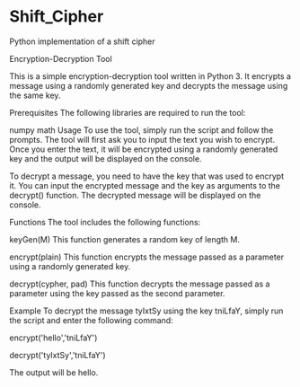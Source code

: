 # Shift_Cipher
Python implementation of a shift cipher

Encryption-Decryption Tool

This is a simple encryption-decryption tool written in Python 3. It encrypts a message using a randomly generated key and decrypts the message using the same key.

Prerequisites
The following libraries are required to run the tool:

numpy
math
Usage
To use the tool, simply run the script and follow the prompts. The tool will first ask you to input the text you wish to encrypt. Once you enter the text, it will be encrypted using a randomly generated key and the output will be displayed on the console.

To decrypt a message, you need to have the key that was used to encrypt it. You can input the encrypted message and the key as arguments to the decrypt() function. The decrypted message will be displayed on the console.

Functions
The tool includes the following functions:

keyGen(M)
This function generates a random key of length M.

encrypt(plain)
This function encrypts the message passed as a parameter using a randomly generated key.

decrypt(cypher, pad)
This function decrypts the message passed as a parameter using the key passed as the second parameter.

Example
To decrypt the message tyIxtSy using the key tniLfaY, simply run the script and enter the following command:

encrypt('hello','tniLfaY')

decrypt('tyIxtSy','tniLfaY')

The output will be hello.
